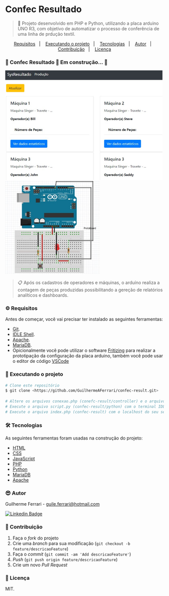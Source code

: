 # Confec Resultado

> 🚀 Projeto desenvolvido em PHP e Python, utilizando a placa arduino UNO R3, com objetivo de automatizar o processo de conferência de uma linha de prdução textil.

<p align="center">
  <a href="#-requisitos">Requisitos</a>&nbsp;&nbsp;&nbsp;|&nbsp;&nbsp;&nbsp;
  <a href="#-executando-o-projeto">Executando o projeto</a>&nbsp;&nbsp;&nbsp;|&nbsp;&nbsp;&nbsp;
  <a href="#-tecnologias">Tecnologias</a>&nbsp;&nbsp;&nbsp;|&nbsp;&nbsp;&nbsp;
  <a href="#-autor">Autor</a>&nbsp;&nbsp;&nbsp;|&nbsp;&nbsp;&nbsp;
  <a href="#-contribuição">Contribuição</a>&nbsp;&nbsp;&nbsp;|&nbsp;&nbsp;&nbsp;
  <a href="#-licença">Licença</a>
</p>

### 🚧  Confec Resultado 🚀 Em construção...  🚧

<p float="center">
  <img src="./assets/image/BannerConfecResultadoPrincipal.jpg" width="500" />
  <img src="./assets/image/PrototipoConfecResultado.jpg" width="300" />
</p>

> 📋 Após os cadastros de operadores e máquinas, o arduíno realiza a contagem de peças produzidas possibilitando a gereção de relatórios analíticos e dashboards.

### ⚙️ Requisitos

Antes de começar, você vai precisar ter instalado as seguintes ferramentas:
- [Git](https://git-scm.com).
- [IDLE Shell](https://docs.python.org/3/library/idle.html).
- [Apache](https://www.apachefriends.org/pt_br/index.html).
- [MariaDB](https://mariadb.org/).
- Opicionalmente você pode utilizar o software [Fritizing](https://fritzing.org/) para realizar a prototipação da configuração da placa arduino, também você pode usar o editor de código [VSCode](https://code.visualstudio.com/)

### 🎲 Executando o projeto

```bash
# Clone este repositório
$ git clone <https://github.com/GuilhermeAFerrari/confec-result.git>

# Altere os arquivos conexao.php (conefc-result/controller) e o arquivo script.py (confec-result/python) com as informações do seu banco de dados.
# Execute o arquivo script.py (confec-result/python) com o terminal IDLE Shell.
# Execute o arquivo index.php (confec-result) com o localhost do seu servidor apache.
```
### 🛠 Tecnologias

As seguintes ferramentas foram usadas na construção do projeto:

- [HTML](https://developer.mozilla.org/pt-BR/docs/Web/HTML)
- [CSS](https://developer.mozilla.org/pt-BR/docs/Web/CSS)
- [JavaScript](https://developer.mozilla.org/pt-BR/docs/Web/JavaScript)
- [PHP](https://www.php.net/)
- [Python](https://www.python.org/)
- [MariaDB](https://mariadb.org/)
- [Apache](https://www.apachefriends.org/pt_br/index.html)

### 😎 Autor

Guilherme Ferrari - guile.ferrari@hotmail.com

[![Linkedin Badge](https://img.shields.io/badge/-Guilherme-blue?style=flat-square&logo=Linkedin&logoColor=white&link=https://www.linkedin.com/in/guilherme-antonio-ferrari/)](https://www.linkedin.com/in/guilherme-antonio-ferrari/)

### 🎯 Contribuição

1. Faça o _fork_ do projeto
2. Crie uma _branch_ para sua modificação (`git checkout -b feature/descricaoFeature`)
3. Faça o _commit_ (`git commit -am 'Add descricaoFeature'`)
4. _Push_ (`git push origin feature/descricaoFeature`)
5. Crie um novo _Pull Request_

### 📝 Licença

MIT.